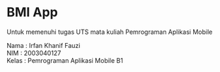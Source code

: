 # BMI App


Untuk memenuhi tugas UTS mata kuliah Pemrograman Aplikasi Mobile

Nama  : Irfan Khanif Fauzi <br>
NIM   : 2003040127 <br>
Kelas : Pemrograman Aplikasi Mobile B1
